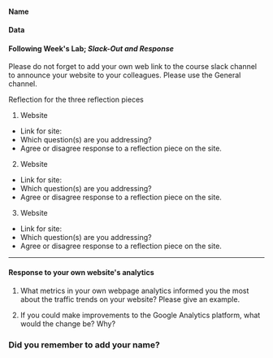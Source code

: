 #### Name

#### Data

####  Following Week's Lab; *Slack-Out and Response*


Please do not forget to add your own web link to the course slack channel to announce your website to your colleagues. Please use the General channel.


Reflection for the three reflection pieces

1. Website
 + Link for site:
 + Which question(s) are you addressing?
 + Agree or disagree response to a reflection piece on the site.

2. Website
 + Link for site:
 + Which question(s) are you addressing?
 + Agree or disagree response to a reflection piece on the site.

3. Website
 + Link for site:
 + Which question(s) are you addressing?
 + Agree or disagree response to a reflection piece on the site.


____

#### Response to your own website's analytics

 1. What metrics in your own webpage analytics informed you the most about the traffic trends on your website? Please give an example.



 2. If you could make improvements to the Google Analytics platform, what would the change be? Why?


### Did you remember to add your name?
